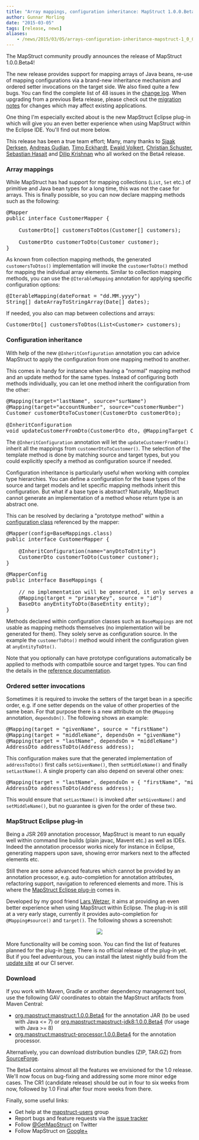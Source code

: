 ```yaml
---
title: "Array mappings, configuration inheritance: MapStruct 1.0.0.Beta4 released"
author: Gunnar Morling
date: "2015-03-05"
tags: [release, news]
aliases:
    - /news/2015/03/05/arrays-configuration-inheritance-mapstruct-1_0_0_Beta4.html
---
```


The MapStruct community proudly announces the release of MapStruct 1.0.0.Beta4!

The new release provides support for mapping arrays of Java beans, re-use of mapping configurations via a brand-new inheritance mechanism and ordered setter invocations on the target side. We also fixed quite a few bugs. You can find the complete list of 48 issues in the [change log](https://github.com/mapstruct/mapstruct/issues?q=milestone%3A1.0.0.Beta4). When upgrading from a previous Beta release, please check out the [migration notes](https://github.com/mapstruct/mapstruct/wiki/Migration-notes) for changes which may affect existing applications.

One thing I'm especially excited about is the new MapStruct Eclipse plug-in which will give you an even better experience when using MapStruct within the Eclipse IDE. You'll find out more below.

This release has been a true team effort; Many, many thanks to [Sjaak Derksen](https://github.com/sjaakd/), [Andreas Gudian](https://github.com/agudian), [Timo Eckhardt](https://github.com/timoe), [Ewald Volkert](https://github.com/eforest), [Christian Schuster](https://github.com/chschu), [Sebastian Hasait](https://github.com/shasait) and [Dilip Krishnan](https://github.com/dilipkrish) who all worked on the Beta4 release.

### Array mappings

While MapStruct has had support for mapping collections (`List`, `Set` etc.) of primitive and Java bean types for a long time, this was not the case for arrays. This is finally possible, so you can now declare mapping methods such as the following:

<pre class="prettyprint linenums">
@Mapper
public interface CustomerMapper {

    CustomerDto[] customersToDtos(Customer[] customers);

    CustomerDto customerToDto(Customer customer);
}
</pre>

As known from collection mapping methods, the generated `customersToDtos()` implementation will invoke the `customerToDto()` method for mapping the individual array elements. Similar to collection mapping methods, you can use the `@IterableMapping` annotation for applying specific configuration options:

<pre class="prettyprint linenums">
@IterableMapping(dateFormat = "dd.MM.yyyy")
String[] dateArrayToStringArray(Date[] dates);
</pre>

If needed, you also can map between collections and arrays:

<pre class="prettyprint linenums">
CustomerDto[] customersToDtos(List&lt;Customer&gt; customers);
</pre>

### Configuration inheritance

With help of the new `@InheritConfiguration` annotation you can advice MapStruct to apply the configuration from one mapping method to another.

This comes in handy for instance when having a "normal" mapping method and an update method for the same types. Instead of configuring both methods individually, you can let one method inherit the configuration from the other:

<pre class="prettyprint linenums">
@Mapping(target="lastName", source="surName")
@Mapping(target="accountNumber", source="customerNumber")
Customer customerDtoToCustomer(CustomerDto customerDto);

@InheritConfiguration
void updateCustomerFromDto(CustomerDto dto, @MappingTarget Customer customer);
</pre>

The `@InheritConfiguration` annotation will let the `updateCustomerFromDto()` inherit all the mappings from `customerDtoToCustomer()`. The selection of the template method is done by matching source and target types, but you could explicitly specify a method as configuration source if needed.

Configuration inheritance is particularly useful when working with complex type hierarchies. You can define a configuration for the base types of the source and target models and let specific mapping methods inherit this configuration. But what if a base type is abstract? Naturally, MapStruct cannot generate an implementation of a method whose return type is an abstract one.

This can be resolved by declaring a "prototype method" within a [configuration class](/documentation/#section-shared-config) referenced by the mapper:

<pre class="prettyprint linenums">
@Mapper(config=BaseMappings.class)
public interface CustomerMapper {

    @InheritConfiguration(name="anyDtoToEntity")
    CustomerDto customerToDto(Customer customer);
}
</pre>

<pre class="prettyprint linenums">
@MapperConfig
public interface BaseMappings {

    // no implementation will be generated, it only serves as configuration source
    @Mapping(target = "primaryKey", source = "id")
    BaseDto anyEntityToDto(BaseEntity entity);
}
</pre>

Methods declared within configuration classes such as `BaseMappings` are not usable as mapping methods themselves (no implementation will be generated for them). They solely serve as configuration source. In the example the `customerToDto()` method would inherit the configuration given at `anyEntityToDto()`.

Note that you optionally can have prototype configurations automatically be applied to methods with compatbile source and target types. You can find the details in the [reference documentation](/documentation/#section-inherit-config).

### Ordered setter invocations

Sometimes it is required to invoke the setters of the target bean in a specific order, e.g. if one setter depends on the value of other properties of the same bean. For that purpose there is a new attribute on the `@Mapping` annotation, `dependsOn()`. The following shows an example:

<pre class="prettyprint linenums">
@Mapping(target = "givenName", source = "firstName")
@Mapping(target = "middleName", dependsOn = "givenName")
@Mapping(target = "lastName", dependsOn = "middleName")
AddressDto addressToDto(Address address);
</pre>

This configuration makes sure that the generated implementation of `addressToDto()` first calls `setGivenName()`, then `setMiddleName()` and finally `setLastName()`. A single property can also depend on several other ones:

<pre class="prettyprint linenums">
@Mapping(target = "lastName", dependsOn = { "firstName", "middleName"})
AddressDto addressToDto(Address address);
</pre>

This would ensure that `setLastName()` is invoked after `setGivenName()` and `setMiddleName()`, but no guarantee is given for the order of these two.

### MapStruct Eclipse plug-in

Being a JSR 269 annotation processor, MapStruct is meant to run equally well within command line builds (plain javac, Mavent etc.) as well as IDEs. Indeed the annotation processor works nicely for instance in Eclipse, generating mappers upon save, showing error markers next to the affected elements etc.

Still there are some advanced features which cannot be provided by an annotation processor, e.g. auto-completion for annotation attributes, refactoring support, navigation to referenced elements and more. This is where the [MapStruct Eclipse plug-in](https://github.com/mapstruct/mapstruct-eclipse/) comes in.

Developed by my good friend [Lars Wetzer](https://github.com/larswetzer), it aims at providing an even better experience when using MapStruct within Eclipse. The plug-in is still at a very early stage, currently it provides auto-completion for `@Mapping#source()` and `target()`. The following shows a screenshot:

<div style="text-align:center">
    <img src="/images/mapstruct-eclipse-plugin.png" style="padding-bottom: 3px;"/>
</div>

More functionality will be coming soon. You can find the list of features planned for the plug-in [here](https://github.com/mapstruct/mapstruct-eclipse/issues). There is no official release of the plug-in yet. But if you feel adventurous, you can install the latest nightly build from the [update site](https://mapstruct.ci.cloudbees.com/job/mapstruct-eclipse/lastSuccessfulBuild/artifact/org.mapstruct.eclipse.repository/target/repository/) at our CI server.

### Download

If you work with Maven, Gradle or another dependency management tool, use the following GAV coordinates to obtain the MapStruct artifacts from Maven Central:

* [org.mapstruct:mapstruct:1.0.0.Beta4](http://search.maven.org/#artifactdetails&#124;org.mapstruct&#124;mapstruct&#124;1.0.0.Beta4&#124;jar) for the annotation JAR (to be used with Java <= 7) or [org.mapstruct:mapstruct-jdk8:1.0.0.Beta4](http://search.maven.org/#artifactdetails&#124;org.mapstruct&#124;mapstruct-jdk8&#124;1.0.0.Beta4&#124;jar) (for usage with Java >= 8)
* [org.mapstruct:mapstruct-processor:1.0.0.Beta4](http://search.maven.org/#artifactdetails&#124;org.mapstruct&#124;mapstruct-processor&#124;1.0.0.Beta4&#124;jar) for the annotation processor.

Alternatively, you can download distribution bundles (ZIP, TAR.GZ) from [SourceForge](http://sourceforge.net/projects/mapstruct/files/1.0.0.Beta4/).

The Beta4 contains almost all the features we envisioned for the 1.0 release. We'll now focus on bug-fixing and addressing some more minor edge cases. The CR1 (candidate release) should be out in four to six weeks from now, followed by 1.0 Final after four more weeks from there.

Finally, some useful links:

* Get help at the [mapstruct-users](https://groups.google.com/forum/?fromgroups#!forum/mapstruct-users) group
* Report bugs and feature requests via the [issue tracker](https://github.com/mapstruct/mapstruct/issues)
* Follow [@GetMapStruct](https://twitter.com/GetMapStruct) on Twitter
* Follow MapStruct on [Google+](https://plus.google.com/u/0/118070742567787866481/posts)
